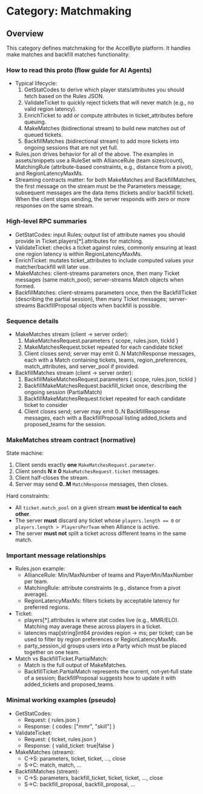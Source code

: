 # Category: Matchmaking

## Overview

This category defines matchmaking for the AccelByte platform. It handles make matches and backfill matches functionality.

### How to read this proto (flow guide for AI Agents)
- Typical lifecycle:
    1) GetStatCodes to derive which player stats/attributes you should fetch based on the Rules JSON.
    2) ValidateTicket to quickly reject tickets that will never match (e.g., no valid region latency).
    3) EnrichTicket to add or compute attributes in ticket_attributes before queuing.
    4) MakeMatches (bidirectional stream) to build new matches out of queued tickets.
    5) BackfillMatches (bidirectional stream) to add more tickets into ongoing sessions that are not yet full.
- Rules.json drives behavior for all of the above. The examples in assets/snippets use a RuleSet with AllianceRule (team sizes/count), MatchingRule (attribute-based constraints, e.g., distance from a pivot), and RegionLatencyMaxMs.
- Streaming contracts matter: for both MakeMatches and BackfillMatches, the first message on the stream must be the Parameters message; subsequent messages are the data items (tickets and/or backfill ticket). When the client stops sending, the server responds with zero or more responses on the same stream.

### High-level RPC summaries
- GetStatCodes: input Rules; output list of attribute names you should provide in Ticket.players[*].attributes for matching.
- ValidateTicket: checks a ticket against rules, commonly ensuring at least one region latency is within RegionLatencyMaxMs.
- EnrichTicket: mutates ticket_attributes to include computed values your matcher/backfill will later use.
- MakeMatches: client-streams parameters once, then many Ticket messages (same match_pool); server-streams Match objects when formed.
- BackfillMatches: client-streams parameters once, then the BackfillTicket (describing the partial session), then many Ticket messages; server-streams BackfillProposal objects when backfill is possible.

### Sequence details
- MakeMatches stream (client → server order):
    1) MakeMatchesRequest.parameters { scope, rules.json, tickId }
    2) MakeMatchesRequest.ticket repeated for each candidate ticket
    3) Client closes send; server may emit 0..N MatchResponse messages, each with a Match containing tickets, teams, region_preferences, match_attributes, and server_pool if provided.
- BackfillMatches stream (client → server order):
    1) BackfillMakeMatchesRequest.parameters { scope, rules.json, tickId }
    2) BackfillMakeMatchesRequest.backfill_ticket once, describing the ongoing session (PartialMatch)
    3) BackfillMakeMatchesRequest.ticket repeated for each candidate ticket to consider
    4) Client closes send; server may emit 0..N BackfillResponse messages, each with a BackfillProposal listing added_tickets and proposed_teams for the session.

### MakeMatches stream contract (normative)
State machine:
1. Client sends exactly **one** `MakeMatchesRequest.parameter`.
2. Client sends **N ≥ 0** `MakeMatchesRequest.ticket` messages.
3. Client half-closes the stream.
4. Server may send **0..M** `MatchResponse` messages, then closes.

Hard constraints:
- All `ticket.match_pool` on a given stream **must be identical to each other**.
- The server **must** discard any ticket whose `players.length == 0` or `players.length > PlayersPerTeam` when Alliance is active.
- The server **must not** split a ticket across different teams in the same match.

### Important message relationships
- Rules.json example:
    - AllianceRule: Min/MaxNumber of teams and PlayerMin/MaxNumber per team.
    - MatchingRule: attribute constraints (e.g., distance from a pivot average).
    - RegionLatencyMaxMs: filters tickets by acceptable latency for preferred regions.
- Ticket:
    - players[*].attributes is where stat codes live (e.g., MMR/ELO). Matching may average these across players in a ticket.
    - latencies map[string]int64 provides region → ms; per ticket; can be used to filter by region preferences or RegionLatencyMaxMs.
    - party_session_id groups users into a Party which must be placed together on one team.
- Match vs BackfillTicket.PartialMatch:
    - Match is the full output of MakeMatches.
    - BackfillTicket.PartialMatch represents the current, not‑yet‑full state of a session; BackfillProposal suggests how to update it with added_tickets and proposed_teams.

### Minimal working examples (pseudo)
- GetStatCodes:
    - Request: { rules.json }
    - Response: { codes: ["mmr", "skill"] }
- ValidateTicket:
    - Request: { ticket, rules.json }
    - Response: { valid_ticket: true|false }
- MakeMatches (stream):
    - C→S: parameters, ticket, ticket, ..., close
    - S→C: match, match, ...
- BackfillMatches (stream):
    - C→S: parameters, backfill_ticket, ticket, ticket, ..., close
    - S→C: backfill_proposal, backfill_proposal, ...
